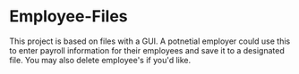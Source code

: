 # Employee-Files
This project is based on files with a GUI. A potnetial employer could use this to enter payroll information for their employees and save it to a designated file. You may also delete employee's if you'd like.
